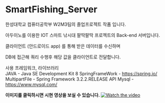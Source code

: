 # SmartFishing_Server

한성대학교 컴퓨터공학부 W2M3팀의 졸업프로젝트 작품 입니다.

아두이노를 이용한 IOT 스마트 낚시대 팔딱팔딱 프로젝트의 Back-end 서버입니다.

클라이언트 (안드로이드 app) 를 통해 받은 데이터를 수신하며 

DB에 접근해 쿼리 수행후 해당 값을 클라이언트로 전달합니다.

사용 프레임워크, 라이브러리 <br>
JAVA - Java SE Development Kit 8
SpringFrameWork - https://spring.io/
MultipartFile - Spring Framework 3.2.2.RELEASE API
Mysql - https://www.mysql.com/


<b> 이미지를 클릭하시면 시현 영상을 보실 수 있습니다. </b>
[![Watch the video](https://user-images.githubusercontent.com/22215395/49064414-2e27ad80-f25e-11e8-8f55-1127c39ec998.JPG)](https://www.youtube.com/embed/yvWlxXHXJS4)
